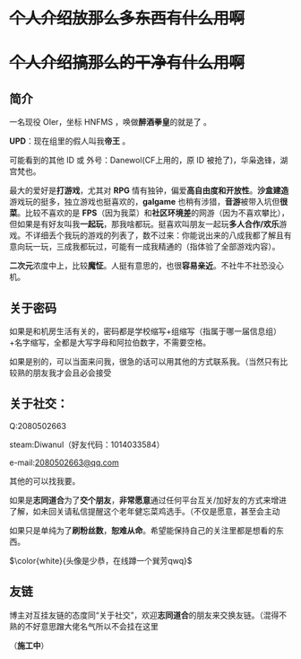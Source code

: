 # ~~个人介绍放那么多东西有什么用啊~~

# ~~个人介绍搞那么的干净有什么用啊~~

## 简介

一名现役 OIer，坐标 HNFMS ，唤做**醉酒拳皇**的就是了 。

**UPD**：现在组里的假人叫我**帝王** 。

可能看到的其他 ID 或 外号：Danewol(CF上用的，原 ID 被抢了)，华枭逸锋，湖宫梵也。

最大的爱好是**打游戏**，尤其对 **RPG** 情有独钟，偏爱**高自由度和开放性**。**沙盒建造**游戏玩的挺多，独立游戏也挺喜欢的，**galgame** 也稍有涉猎，**音游**被带入坑但**很菜**。比较不喜欢的是 **FPS**（因为我菜）和**社区环境差**的网游（因为不喜欢攀比），但如果是有好友叫我**一起玩**，那我啥都玩。挺喜欢叫朋友一起玩**多人合作/欢乐**游戏。不详细丢个我玩的游戏的列表了，数不过来：你能说出来的八成我都了解且有意向玩一玩，三成我都玩过，可能有一成我精通的（指体验了全部游戏内容）。

**二次元**浓度中上，比较**魔怔**。人挺有意思的，也很**容易亲近**。不社牛不社恐没心机。

## 关于密码

如果是和机房生活有关的，密码都是学校缩写+组缩写（指属于哪一届信息组）+名字缩写，全都是大写字母和阿拉伯数字，不需要空格。

如果是别的，可以当面来问我，很急的话可以用其他的方式联系我。（当然只有比较熟的朋友我才会且必会接受

## 关于社交：

Q:2080502663

steam:Diwanul（好友代码：1014033584）

e-mail:2080502663@qq.com

其他的可以找我要。

如果是**志同道合**为了**交个朋友**，**非常愿意**通过任何平台互关/加好友的方式来增进了解，如未回关请私信提醒这个老年健忘菜鸡选手。（不仅是愿意，甚至会主动

如果只是单纯为了**刷粉丝数**，**恕难从命**。希望能保持自己的关注里都是想看的东西。

$\color{white}{头像是少恭，在线蹲一个巽芳qwq}$

## 友链

博主对互挂友链的态度同“关于社交”，欢迎**志同道合**的朋友来交换友链。（混得不熟的不好意思蹭大佬名气所以不会挂在这里

（**施工中**）
<!---
Diwanul/Diwanul is a ✨ special ✨ repository because its `README.md` (this file) appears on your GitHub profile.
You can click the Preview link to take a look at your changes.
--->
